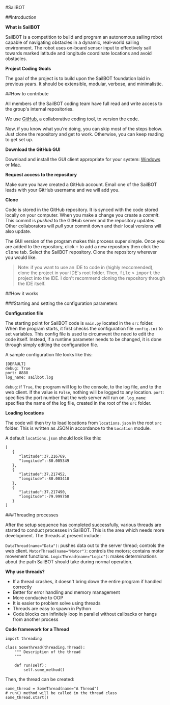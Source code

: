 #SailBOT

##Introduction

**What is SailBOT**

SailBOT is a competition to build and program an autonomous sailing robot capable of navigating obstacles in a dynamic, real-world sailing environment. The robot uses on-board sensor input to effectively sail towards marked latitude and longitude coordinate locations and avoid obstacles.

**Project Coding Goals**

The goal of the project is to build upon the SailBOT foundation laid in previous years. It should be extensible, modular, verbose, and minimalistic.

##How to contribute

All members of the SailBOT coding team have full read and write access to the group's internal repositories.

We use [GitHub](https://github.com/), a collaborative coding tool, to version the code.

Now, if you know what you're doing, you can skip most of the steps below. Just clone the repository and get to work. Otherwise, you can keep reading to get set up.

**Download the GitHub GUI**

Download and install the GUI client appropriate for your system: [Windows](https://windows.github.com/) or [Mac](https://mac.github.com/).

**Request access to the repository**

Make sure you have created a GitHub account. Email one of the SailBOT leads with your GitHub username and we will add you.

**Clone**

Code is stored in the GitHub repository. It is synced with the code stored locally on your computer. When you make a change you create a *commit*. This commit is *pushed* to the GitHub server and the repository updates. Other collaborators will *pull* your commit down and their local versions will also update.

The GUI version of the program makes this process super simple. Once you are added to the repository, click <kbd>+</kbd> to add a new repository then click the <kbd>clone</kbd> tab. Select the SailBOT repository. Clone the repository wherever you would like.
>Note: if you want to use an IDE to code in (highly reccomended), clone the project in your IDE's root folder. Then, <kbd>file</kbd> > <kbd>import</kbd> the project into the IDE. I don't recommend cloning the repository through the IDE itself.

##How it works

###Starting and setting the configuration parameters

**Configuration file**

The starting point for SailBOT code is `main.py` located in the `src` folder. When the program starts, it first checks the configuration file `config.ini` to set variables. This config file is used to circumvent the need to edit the code itself. Instead, if a runtime parameter needs to be changed, it is done through simply editing the configuration file.

A sample configuration file looks like this:

    [DEFAULT]
    debug: True
    port: 8888
    log_name: sailbot.log

`debug`: if `True`, the program will log to the console, to the log file, and to the web client. If the value is `False`, nothing will be logged to any location.
`port`: specifies the port number that the web server will run on.
`log_name`: specifies the name of the log file, created in the root of the `src` folder.

**Loading locations**

The code will then try to load locations from `locations.json` in the root `src` folder. This is written as JSON in accordance to the `Location` module.

A default `locations.json` should look like this:

    [  
       {  
          "latitude":37.216769,
          "longitude":-80.005349
       },
       {  
          "latitude":37.217452,
          "longitude":-80.003410
       },
       {  
          "latitude":37.217490,
          "longitude":-79.999750
       }
    ]

###Threading processes

After the setup sequence has completed successfully, various threads are started to conduct processes in SailBOT. This is the area which needs more development. The threads at present include:

`DataThread(name="Data")`: pushes data out to the server thread; controls the web client.
`MotorThread(name="Motor")`: controls the motors; contains motor movement functions.
`LogicThread(name="Logic")`: makes determinations about the path SailBOT should take during normal operation.

**Why use threads?**

 - If a thread crashes, it doesn't bring down the entire program if handled correctly
 - Better for error handling and memory management
 - More conducive to OOP
 - It is easier to problem solve using threads
 - Threads are easy to spawn in Python
 - Code blocks can infinitely loop in parallel without callbacks or hangs from another process

**Code framework for a Thread**

    import threading
    
    class SomeThread(threading.Thread):
        """ Description of the thread
        """
        
        def run(self):
            self.some_method()
    
  
Then, the thread can be created:

    some_thread = SomeThread(name="A Thread")
    # run() method will be called in the thread class
    some_thread.start() 

